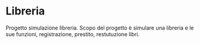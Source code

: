 # Libreria
Progetto simulazione libreria.
Scopo del progetto è simulare una libreria e le sue funzioni, registrazione, prestito, restutuzione libri.
